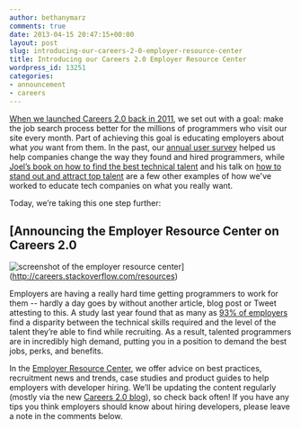 ```yaml
---
author: bethanymarz
comments: true
date: 2013-04-15 20:47:15+00:00
layout: post
slug: introducing-our-careers-2-0-employer-resource-center
title: Introducing our Careers 2.0 Employer Resource Center
wordpress_id: 13251
categories:
- announcement
- careers
---
```


[When we launched Careers 2.0 back in 2011](http://blog.stackoverflow.com/2011/02/careers-2-0-launches/), we set out with a goal: make the job search process better for the millions of programmers who visit our site every month. Part of achieving this goal is educating employers about what _you_ want from them. In the past, our [annual user survey](http://blog.stackoverflow.com/2013/01/2012-stack-overflow-user-survey-results/) helped us help companies change the way they found and hired programmers, while [Joel’s book on how to find the best technical talent](http://www.amazon.com/Smart-Gets-Things-Done-Technical/dp/1590598385) and his talk on [how to stand out and attract top talent](http://www.ereexpo.com/2012spring/speakers/3993/) are a few other examples of how we've worked to educate tech companies on what you really want. 

Today, we’re taking this one step further:



## [Announcing the Employer Resource Center on Careers 2.0
![screenshot of the employer resource center](http://i.stack.imgur.com/OunjM.png)](http://careers.stackoverflow.com/resources)



Employers are having a really hard time getting programmers to work for them -- hardly a day goes by without another article, blog post or Tweet attesting to this. A study last year found that as many as [93% of employers](http://www.huffingtonpost.com/2012/03/13/it-skills-gap-study_n_1341385.html) find a disparity between the technical skills required and the level of the talent they’re able to find while recruiting. As a result, talented programmers are in incredibly high demand, putting you in a position to demand the best jobs, perks, and benefits. 

In the [Employer Resource Center](http://careers.stackoverflow.com/resources), we offer advice on best practices, recruitment news and trends, case studies and product guides to help employers with developer hiring. We’ll be updating the content regularly (mostly via the new [Careers 2.0 blog](http://blog.careers.stackoverflow.com/)), so check back often! If you have any tips you think employers should know about hiring developers, please leave a note in the comments below. 


